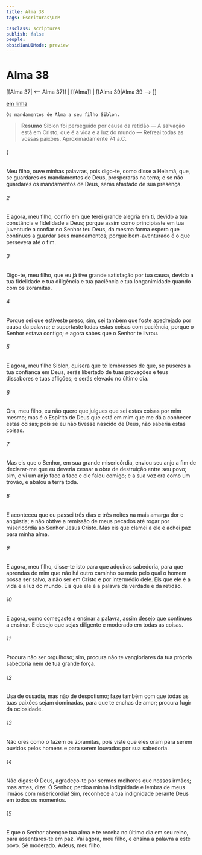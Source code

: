 ```yaml
---
title: Alma 38
tags: Escrituras\LdM

cssclass: scriptures
publish: false
people:
obsidianUIMode: preview
---
```


# Alma 38
[[Alma 37| <-- Alma 37]] | [[Alma]] | [[Alma 39|Alma 39 --> ]]

[em linha](https://churchofjesuschrist.org/study/scriptures/bofm/alma/38?lang=por)

```
Os mandamentos de Alma a seu filho Siblon.
```

> __Resumo__
Siblon foi perseguido por causa da retidão — A salvação está em Cristo, que é a vida e a luz do mundo — Refreai todas as vossas paixões. Aproximadamente 74 a.C.

###### 1 
Meu filho, ouve minhas palavras, pois digo-te, como disse a Helamã, que, se guardares os mandamentos de Deus, prosperarás na terra; e se não guardares os mandamentos de Deus, serás afastado de sua presença.

###### 2 
E agora, meu filho, confio em que terei grande alegria em ti, devido a tua constância e fidelidade a Deus; porque assim como principiaste em tua juventude a confiar no Senhor teu Deus, da mesma forma espero que continues a guardar seus mandamentos; porque bem-aventurado é o que persevera até o fim.

###### 3 
Digo-te, meu filho, que eu já tive grande satisfação por tua causa, devido a tua fidelidade e tua diligência e tua paciência e tua longanimidade quando com os zoramitas.

###### 4 
Porque sei que estiveste preso; sim, sei também que foste apedrejado por causa da palavra; e suportaste todas estas coisas com paciência, porque o Senhor estava contigo; e agora sabes que o Senhor te livrou.

###### 5 
E agora, meu filho Siblon, quisera que te lembrasses de que, se puseres a tua confiança em Deus, serás libertado de tuas provações e teus dissabores e tuas aflições; e serás elevado no último dia.

###### 6 
Ora, meu filho, eu não quero que julgues que sei estas coisas por mim mesmo; mas é o Espírito de Deus que está em mim que me dá a conhecer estas coisas; pois se eu não tivesse nascido de Deus, não saberia estas coisas.

###### 7 
Mas eis que o Senhor, em sua grande misericórdia, enviou seu anjo a fim de declarar-me que eu deveria cessar a obra de destruição entre seu povo; sim, e vi um anjo face a face e ele falou comigo; e a sua voz era como um trovão, e abalou a terra toda.

###### 8 
E aconteceu que eu passei três dias e três noites na mais amarga dor e angústia; e não obtive a remissão de meus pecados até rogar por misericórdia ao Senhor Jesus Cristo. Mas eis que clamei a ele e achei paz para minha alma.

###### 9 
E agora, meu filho, disse-te isto para que adquiras sabedoria, para que aprendas de mim que não há outro caminho ou meio pelo qual o homem possa ser salvo, a não ser em Cristo e por intermédio dele. Eis que ele é a vida e a luz do mundo. Eis que ele é a palavra da verdade e da retidão.

###### 10 
E agora, como começaste a ensinar a palavra, assim desejo que continues a ensinar. E desejo que sejas diligente e moderado em todas as coisas.

###### 11 
Procura não ser orgulhoso; sim, procura não te vangloriares da tua própria sabedoria nem de tua grande força.

###### 12 
Usa de ousadia, mas não de despotismo; faze também com que todas as tuas paixões sejam dominadas, para que te enchas de amor; procura fugir da ociosidade.

###### 13 
Não ores como o fazem os zoramitas, pois viste que eles oram para serem ouvidos pelos homens e para serem louvados por sua sabedoria.

###### 14 
Não digas: Ó Deus, agradeço-te por sermos melhores que nossos irmãos; mas antes, dize: Ó Senhor, perdoa minha indignidade e lembra de meus irmãos com misericórdia! Sim, reconhece a tua indignidade perante Deus em todos os momentos.

###### 15 
E que o Senhor abençoe tua alma e te receba no último dia em seu reino, para assentares-te em paz. Vai agora, meu filho, e ensina a palavra a este povo. Sê moderado. Adeus, meu filho.

